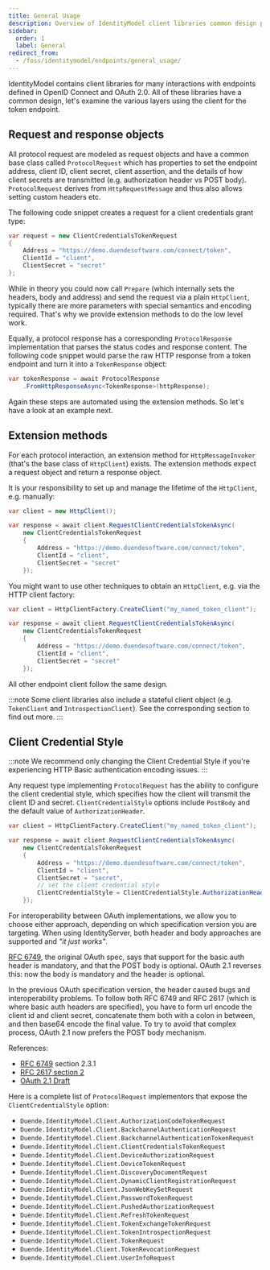 ```yaml
---
title: General Usage
description: Overview of IdentityModel client libraries common design patterns and usage for OpenID Connect and OAuth 2.0 endpoint interactions.
sidebar:
  order: 1
  label: General
redirect_from:
  - /foss/identitymodel/endpoints/general_usage/
---
```



IdentityModel contains client libraries for many interactions with
endpoints defined in OpenID Connect and OAuth 2.0. All of these
libraries have a common design, let's examine the various layers using
the client for the token endpoint.

## Request and response objects


All protocol request are modeled as request objects and have a common
base class called `ProtocolRequest` which has properties to set the
endpoint address, client ID, client secret, client assertion, and the
details of how client secrets are transmitted (e.g. authorization header
vs POST body). `ProtocolRequest` derives from `HttpRequestMessage` and
thus also allows setting custom headers etc.

The following code snippet creates a request for a client credentials
grant type:

```csharp
var request = new ClientCredentialsTokenRequest
{
    Address = "https://demo.duendesoftware.com/connect/token",
    ClientId = "client",
    ClientSecret = "secret"
};
```

While in theory you could now call `Prepare` (which internally sets the
headers, body and address) and send the request via a plain
`HttpClient`, typically there are more parameters with special semantics
and encoding required. That's why we provide extension methods to do
the low level work.

Equally, a protocol response has a corresponding `ProtocolResponse`
implementation that parses the status codes and response content. The
following code snippet would parse the raw HTTP response from a token
endpoint and turn it into a `TokenResponse` object:

```cs
var tokenResponse = await ProtocolResponse
    .FromHttpResponseAsync<TokenResponse>(httpResponse);
```

Again these steps are automated using the extension methods. So let's
have a look at an example next.

## Extension methods

For each protocol interaction, an extension method for
`HttpMessageInvoker` (that's the base class of `HttpClient`) exists.
The extension methods expect a request object and return a response
object.

It is your responsibility to set up and manage the lifetime of the
`HttpClient`, e.g. manually:

```cs
var client = new HttpClient();

var response = await client.RequestClientCredentialsTokenAsync(
    new ClientCredentialsTokenRequest
    {
        Address = "https://demo.duendesoftware.com/connect/token",
        ClientId = "client",
        ClientSecret = "secret"
    });
```

You might want to use other techniques to obtain an `HttpClient`, e.g.
via the HTTP client factory:

```cs
var client = HttpClientFactory.CreateClient("my_named_token_client");

var response = await client.RequestClientCredentialsTokenAsync(
    new ClientCredentialsTokenRequest
    {
        Address = "https://demo.duendesoftware.com/connect/token",
        ClientId = "client",
        ClientSecret = "secret"
    });
```

All other endpoint client follow the same design.

:::note
Some client libraries also include a stateful client object (e.g.
`TokenClient` and `IntrospectionClient`). See the corresponding section
to find out more.
:::

## Client Credential Style

:::note
We recommend only changing the Client Credential Style if you're experiencing
HTTP Basic authentication encoding issues.
:::


Any request type implementing `ProtocolRequest` has the ability to configure
the client credential style, which specifies how the client will transmit the client ID and secret.
`ClientCredentialStyle` options include `PostBody` and the default value of `AuthorizationHeader`.

```cs
var client = HttpClientFactory.CreateClient("my_named_token_client");

var response = await client.RequestClientCredentialsTokenAsync(
    new ClientCredentialsTokenRequest
    {
        Address = "https://demo.duendesoftware.com/connect/token",
        ClientId = "client",
        ClientSecret = "secret",
        // set the client credential style
        ClientCredentialStyle = ClientCredentialStyle.AuthorizationHeader
    });
```

For interoperability between OAuth implementations, we allow you to choose either approach, depending on which
specification version you are targeting. When using IdentityServer, both header and body approaches
are supported and _"it just works"_.

[RFC 6749](https://datatracker.ietf.org/doc/rfc6749/), the original OAuth spec, says that support for the basic auth header is mandatory, 
and that the POST body is optional. OAuth 2.1 reverses this: now the body is mandatory and the header is optional.

In the previous OAuth specification version, the header caused bugs and interoperability problems. To follow
both RFC 6749 and RFC 2617 (which is where basic auth headers are specified), you have to form url encode the client id and client secret, 
concatenate them both with a colon in between, and then base64 encode the final value. To try to avoid that complex process,
OAuth 2.1 now prefers the POST body mechanism.


References:

- [RFC 6749](https://datatracker.ietf.org/doc/rfc6749/) section 2.3.1
- [RFC 2617 section 2](https://www.rfc-editor.org/rfc/rfc2617#section-2)
- [OAuth 2.1 Draft](https://datatracker.ietf.org/doc/draft-ietf-oauth-v2-1/)

Here is a complete list of `ProtocolRequest` implementors that expose the `ClientCredentialStyle` option:

- `Duende.IdentityModel.Client.AuthorizationCodeTokenRequest`
- `Duende.IdentityModel.Client.BackchannelAuthenticationRequest`
- `Duende.IdentityModel.Client.BackchannelAuthenticationTokenRequest`
- `Duende.IdentityModel.Client.ClientCredentialsTokenRequest`
- `Duende.IdentityModel.Client.DeviceAuthorizationRequest`
- `Duende.IdentityModel.Client.DeviceTokenRequest`
- `Duende.IdentityModel.Client.DiscoveryDocumentRequest`
- `Duende.IdentityModel.Client.DynamicClientRegistrationRequest`
- `Duende.IdentityModel.Client.JsonWebKeySetRequest`
- `Duende.IdentityModel.Client.PasswordTokenRequest`
- `Duende.IdentityModel.Client.PushedAuthorizationRequest`
- `Duende.IdentityModel.Client.RefreshTokenRequest`
- `Duende.IdentityModel.Client.TokenExchangeTokenRequest`
- `Duende.IdentityModel.Client.TokenIntrospectionRequest`
- `Duende.IdentityModel.Client.TokenRequest`
- `Duende.IdentityModel.Client.TokenRevocationRequest`
- `Duende.IdentityModel.Client.UserInfoRequest`